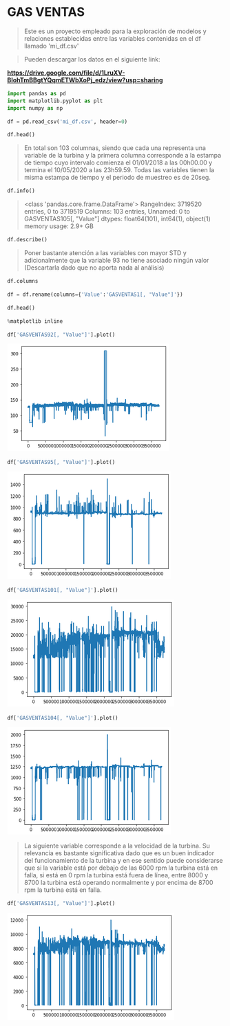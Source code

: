 # GAS VENTAS

> Este es un proyecto empleado para la exploración de modelos y relaciones establecidas entre las variables contenidas en el df llamado 'mi_df.csv'

> Pueden descargar los datos en el siguiente link:

**https://drive.google.com/file/d/1LruXV-BIohTmBBgtYQqmETWbXoPj_edz/view?usp=sharing**


```python
import pandas as pd
import matplotlib.pyplot as plt
import numpy as np
```

```python
df = pd.read_csv('mi_df.csv', header=0)
```

```python
df.head()
```
> En total son 103 columnas, siendo que cada una representa una variable de la turbina y la primera columna corresponde a la estampa de tiempo cuyo intervalo comienza el 01/01/2018 a las 00h00.00 y termina el 10/05/2020 a las 23h59.59. Todas las variables tienen la misma estampa de tiempo y el periodo de muestreo es de 20seg.

```python
df.info()
```

> <class 'pandas.core.frame.DataFrame'>
RangeIndex: 3719520 entries, 0 to 3719519
Columns: 103 entries, Unnamed: 0 to GASVENTAS105[, "Value"]
dtypes: float64(101), int64(1), object(1)
memory usage: 2.9+ GB

```python
df.describe()
```

> Poner bastante atención a las variables con mayor STD y adicionalmente que la variable 93 no tiene asociado ningún valor (Descartarla dado que no aporta nada al análisis)

```python
df.columns
```

```python
df = df.rename(columns={'Value':'GASVENTAS1[, "Value"]'})
```

```python
df.head()
```

```python
%matplotlib inline
```

```python
df['GASVENTAS92[, "Value"]'].plot()
```

![patients](Figuras_GV/GV92.png)

```python
df['GASVENTAS95[, "Value"]'].plot()
```

![patients](Figuras_GV/GV95.png)

```python
df['GASVENTAS101[, "Value"]'].plot()
```

![patients](Figuras_GV/GV101.png)

```python
df['GASVENTAS104[, "Value"]'].plot()
```

![patients](Figuras_GV/GV104.png)

> La siguiente variable corresponde a la velocidad de la turbina. Su relevancia es bastante significativa dado que es un buen indicador del funcionamiento de la turbina y en ese sentido puede considerarse que si la variable está por debajo de las 6000 rpm la turbina está en falla, si está en 0 rpm la turbina está fuera de línea, entre 8000 y 8700 la turbina está operando normalmente y por encima de 8700 rpm la turbina está en falla.

```python
df['GASVENTAS13[, "Value"]'].plot()
```

![patients](Figuras_GV/GV13.png)
